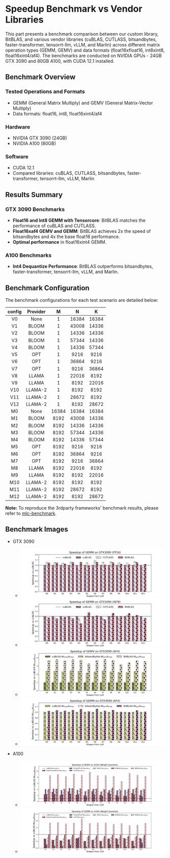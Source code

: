 # Speedup Benchmark vs Vendor Libraries

This part presents a benchmark comparison between our custom library, BitBLAS, and various vendor libraries (cuBLAS, CUTLASS, bitsandbytes, faster-transformer, tensorrt-llm, vLLM, and Marlin) across different matrix operation types (GEMM, GEMV) and data formats (float16xfloat16, int8xint8, float16xint4/af4). The benchmarks are conducted on NVIDIA GPUs - 24GB GTX 3090 and 80GB A100, with CUDA 12.1 installed.

## Benchmark Overview

### Tested Operations and Formats

- GEMM (General Matrix Multiply) and GEMV (General Matrix-Vector Multiply)
- Data formats: float16, int8, float16xint4/af4

### Hardware

- NVIDIA GTX 3090 (24GB)
- NVIDIA A100 (80GB)

### Software

- CUDA 12.1
- Compared libraries: cuBLAS, CUTLASS, bitsandbytes, faster-transformer, tensorrt-llm, vLLM, Marlin

## Results Summary

### GTX 3090 Benchmarks

- **Float16 and Int8 GEMM with Tensorcore**: BitBLAS matches the performance of cuBLAS and CUTLASS.
- **Float16xaf4 GEMV and GEMM**: BitBLAS achieves 2x the speed of bitsandbytes and 4x the base float16 performance.
- **Optimal performance** in float16xint4 GEMM.

### A100 Benchmarks

- **Int4 Dequantize Performance**: BitBLAS outperforms bitsandbytes, faster-transformer, tensorrt-llm, vLLM, and Marlin.

## Benchmark Configuration

The benchmark configurations for each test scenario are detailed below:


|config|Provider|M|N|K|
|:---:|:---:|:---:|:---:|:---:|
|V0|None|1|16384|16384|
|V1|BLOOM|1|43008|14336|
|V2|BLOOM|1|14336|14336|
|V3|BLOOM|1|57344|14336|
|V4|BLOOM|1|14336|57344|
|V5|OPT|1|9216|9216|
|V6|OPT|1|36864|9216|
|V7|OPT|1|9216|36864|
|V8|LLAMA|1|22016|8192|
|V9|LLAMA|1|8192|22016|
|V10|LLAMA-2|1|8192|8192|
|V11|LLAMA-2|1|28672|8192|
|V12|LLAMA-2|1|8192|28672|
|M0|None|16384|16384|16384|
|M1|BLOOM|8192|43008|14336|
|M2|BLOOM|8192|14336|14336|
|M3|BLOOM|8192|57344|14336|
|M4|BLOOM|8192|14336|57344|
|M5|OPT|8192|9216|9216|
|M6|OPT|8192|36864|9216|
|M7|OPT|8192|9216|36864|
|M8|LLAMA|8192|22016|8192|
|M9|LLAMA|8192|8192|22016|
|M10|LLAMA-2|8192|8192|8192|
|M11|LLAMA-2|8192|28672|8192|
|M12|LLAMA-2|8192|8192|28672|


**Note:** To reproduce the 3rdparty frameworks' benchmark results, please refer to [mlc-benchmark](https://github.com/LeiWang1999/mlc-benchmark).

## Benchmark Images

- GTX 3090
  - ![3090-gemm-fp16](../images/figures/op_benchmark_3090_fp16_gemm.png)
  - ![3090-gemm-s8](../images/figures/op_benchmark_3090_s8_gemm.png)
  - ![3090-af4-gemv](../images/figures/op_benchmark_3090_af4_gemv.png)
  - ![3090-af4-gemm](../images/figures/op_benchmark_3090_af4_gemm.png)

- A100
  - ![a100-wq-gemv](../images/figures/op_benchmark_a100_wq_gemv.png)
  - ![a100-wq-gemm](../images/figures/op_benchmark_a100_wq_gemm.png)

